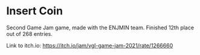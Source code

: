 # Insert Coin

Second Game Jam game, made with the ENJMIN team.
Finished 12th place out of 268 entries.

Link to itch.io:
https://itch.io/jam/vgl-game-jam-2021/rate/1266660 
